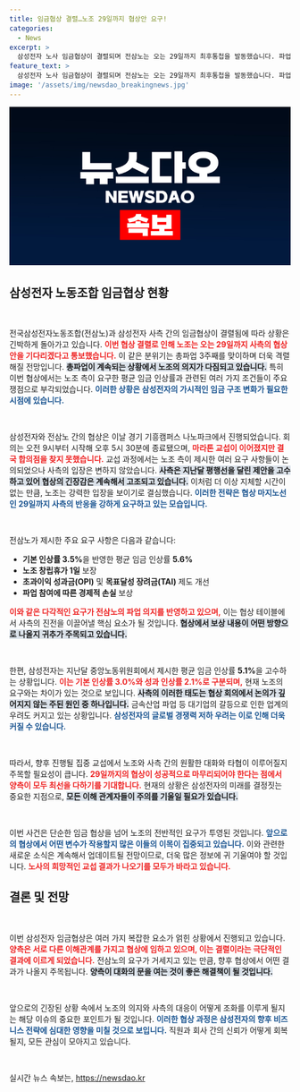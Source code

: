 ```yaml
---
title: 임금협상 결렬…노조 29일까지 협상안 요구!
categories:
  - News
excerpt: >
  삼성전자 노사 임금협상이 결렬되며 전삼노는 오는 29일까지 최후통첩을 발동했습니다. 파업이 길어질수록 글로벌 경쟁력 저하 우려가 커지는 가운데, 집중교섭에서 협상안 도출 여부가 주목받고 있습니다.
feature_text: >
  삼성전자 노사 임금협상이 결렬되며 전삼노는 오는 29일까지 최후통첩을 발동했습니다. 파업이 길어질수록 글로벌 경쟁력 저하 우려가 커지는 가운데, 집중교섭에서 협상안 도출 여부가 주목받고 있습니다.
image: '/assets/img/newsdao_breakingnews.jpg'
---
```


<p><img src="/assets/img/newsdao_breakingnews.jpg" alt="ontimetimes 속보" /></p>

<h2 data-ke-size="size26">삼성전자 노동조합 임금협상 현황</h2>

<p data-ke-size="size16">&nbsp;</p>

<p>전국삼성전자노동조합(전삼노)과 삼성전자 사측 간의 임금협상이 결렬됨에 따라 상황은 긴박하게 돌아가고 있습니다. <b><span style="color: #ee2323;">이번 협상 결렬로 인해 노조는 오는 29일까지 사측의 협상안을 기다리겠다고 통보했습니다.</span></b> 이 같은 분위기는 총파업 3주째를 맞이하며 더욱 격렬해질 전망입니다. <b><span style="background-color: #21538527;">총파업이 계속되는 상황에서 노조의 의지가 다짐되고 있습니다.</span></b> 특히 이번 협상에서는 노조 측이 요구한 평균 임금 인상률과 관련된 여러 가지 조건들이 주요 쟁점으로 부각되었습니다. <b><span style="color: #1a5490;">이러한 상황은 삼성전자의 가시적인 임금 구조 변화가 필요한 시점에 있습니다.</span></b></p>

<p data-ke-size="size16">&nbsp;</p>

<p>삼성전자와 전삼노 간의 협상은 이날 경기 기흥캠퍼스 나노파크에서 진행되었습니다. 회의는 오전 9시부터 시작해 오후 5시 30분에 종료됐으며, <b><span style="color: #ee2323;">마라톤 교섭이 이어졌지만 결국 합의점을 찾지 못했습니다.</span></b> 교섭 과정에서는 노조 측이 제시한 여러 요구 사항들이 논의되었으나 사측의 입장은 변하지 않았습니다. <b><span style="background-color: #21538527;">사측은 지난달 평행선을 달린 제안을 고수하고 있어 협상의 긴장감은 계속해서 고조되고 있습니다.</span></b> 이처럼 더 이상 지체할 시간이 없는 만큼, 노조는 강력한 입장을 보이기로 결심했습니다. <b><span style="color: #1a5490;">이러한 전략은 협상 마지노선인 29일까지 사측의 반응을 강하게 요구하고 있는 모습입니다.</span></b></p>

<p data-ke-size="size16">&nbsp;</p>

<p>전삼노가 제시한 주요 요구 사항은 다음과 같습니다:</p>

<ul>
<li><b>기본 인상률 3.5%</b>을 반영한 평균 임금 인상률 <b>5.6%</b></li>
<li><b>노조 창립휴가 1일</b> 보장</li>
<li><b>초과이익 성과금(OPI)</b> 및 <b>목표달성 장려금(TAI)</b> 제도 개선</li>
<li><b>파업 참여에 따른 경제적 손실</b> 보상</li>
</ul>

<p><b><span style="color: #ee2323;">이와 같은 다각적인 요구가 전삼노의 파업 의지를 반영하고 있으며,</span></b> 이는 협상 테이블에서 사측의 진전을 이끌어낼 핵심 요소가 될 것입니다. <b><span style="background-color: #21538527;">협상에서 보상 내용이 어떤 방향으로 나올지 귀추가 주목되고 있습니다.</span></b></p>

<p data-ke-size="size16">&nbsp;</p>

<p>한편, 삼성전자는 지난달 중앙노동위원회에서 제시한 평균 임금 인상률 <b>5.1%</b>을 고수하는 상황입니다. <b><span style="color: #ee2323;">이는 기본 인상률 3.0%와 성과 인상률 2.1%로 구분되며,</span></b> 현재 노조의 요구와는 차이가 있는 것으로 보입니다. <b><span style="background-color: #21538527;">사측의 이러한 태도는 협상 회의에서 논의가 깊어지지 않는 주된 원인 중 하나입니다.</span></b> 금속산업 파업 등 대기업의 갈등으로 인한 업계의 우려도 커지고 있는 상황입니다. <b><span style="color: #1a5490;">삼성전자의 글로벌 경쟁력 저하 우려는 이로 인해 더욱 커질 수 있습니다.</span></b></p>

<p data-ke-size="size16">&nbsp;</p>

<p>따라서, 향후 진행될 집중 교섭에서 노조와 사측 간의 원활한 대화와 타협이 이루어질지 주목할 필요성이 큽니다. <b><span style="color: #ee2323;">29일까지의 협상이 성공적으로 마무리되어야 한다는 점에서 양측이 모두 최선을 다하기를 기대합니다.</span></b> 현재의 상황은 삼성전자의 미래를 결정짓는 중요한 지점으로, <b><span style="background-color: #21538527;">모든 이해 관계자들이 주의를 기울일 필요가 있습니다.</span></b> </p>

<p data-ke-size="size16">&nbsp;</p>

<p>이번 사건은 단순한 임금 협상을 넘어 노조의 전반적인 요구가 투영된 것입니다. <b><span style="color: #1a5490;">앞으로의 협상에서 어떤 변수가 작용할지 많은 이들의 이목이 집중되고 있습니다.</span></b> 이와 관련한 새로운 소식은 계속해서 업데이트될 전망이므로, 더욱 많은 정보에 귀 기울여야 할 것입니다. <b><span style="color: #ee2323;">노사의 희망적인 교섭 결과가 나오기를 모두가 바라고 있습니다.</span></b> </p>

<h2 data-ke-size="size26">결론 및 전망</h2>

<p data-ke-size="size16">&nbsp;</p>

<p>이번 삼성전자 임금협상은 여러 가지 복잡한 요소가 얽힌 상황에서 진행되고 있습니다. <b><span style="color: #ee2323;">양측은 서로 다른 이해관계를 가지고 협상에 임하고 있으며, 이는 결렬이라는 극단적인 결과에 이르게 되었습니다.</span></b> 전삼노의 요구가 거세지고 있는 만큼, 향후 협상에서 어떤 결과가 나올지 주목됩니다. <b><span style="background-color: #21538527;">양측이 대화의 문을 여는 것이 좋은 해결책이 될 것입니다.</span></b> </p>

<p data-ke-size="size16">&nbsp;</p> 

<p>앞으로의 긴장된 상황 속에서 노조의 의지와 사측의 대응이 어떻게 조화를 이루게 될지는 해당 이슈의 중요한 포인트가 될 것입니다. <b><span style="color: #1a5490;">이러한 협상 과정은 삼성전자의 향후 비즈니스 전략에 심대한 영향을 미칠 것으로 보입니다.</span></b> 직원과 회사 간의 신뢰가 어떻게 회복될지, 모든 관심이 모아지고 있습니다.</p>

<p data-ke-size="size16">&nbsp;</p>
실시간 뉴스 속보는, <a href="https://newsdao.kr" rel="dofollow">https://newsdao.kr</a>


